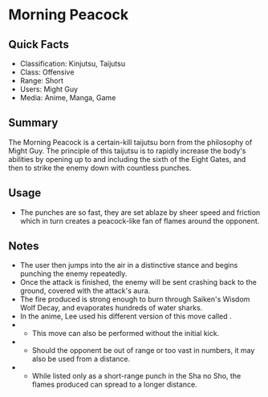 # Morning Peacock

## Quick Facts
- Classification: Kinjutsu, Taijutsu
- Class: Offensive
- Range: Short
- Users: Might Guy
- Media: Anime, Manga, Game

## Summary
The Morning Peacock is a certain-kill taijutsu born from the philosophy of Might Guy. The principle of this taijutsu is to rapidly increase the body's abilities by opening up to and including the sixth of the Eight Gates, and then to strike the enemy down with countless punches.

## Usage
- The punches are so fast, they are set ablaze by sheer speed and friction which in turn creates a peacock-like fan of flames around the opponent.

## Notes
- The user then jumps into the air in a distinctive stance and begins punching the enemy repeatedly.
- Once the attack is finished, the enemy will be sent crashing back to the ground, covered with the attack's aura.
- The fire produced is strong enough to burn through Saiken's Wisdom Wolf Decay, and evaporates hundreds of water sharks.
- In the anime, Lee used his different version of this move called .
- * This move can also be performed without the initial kick.
- * Should the opponent be out of range or too vast in numbers, it may also be used from a distance.
- * While listed only as a short-range punch in the Sha no Sho, the flames produced can spread to a longer distance.
